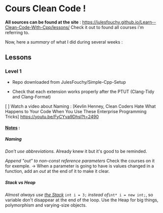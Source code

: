 # Cours Clean Code !


**All sources can be found at the site** : https://julesfouchy.github.io/Learn--Clean-Code-With-Cpp/lessons/
Check it out to found all courses i'm referring to.

Now, here a *summary* of what I did during several weeks :


## Lessons

### Level 1

- Repo downloaded from JulesFouchy/Simple-Cpp-Setup

- Check that each extension works properly after the PTUT (Clang-Tidy and Clang-Format)

[ ] Watch a video about Naming : [Kevlin Henney, Clean Coders Hate What Happens to Your Code When You Use These Enterprise Programming Tricks] https://youtu.be/FyCYva9DhsI?t=2490

#### <ins>Notes</ins> :

##### Naming
_Don't use abbreviations._ Already knew it but it's good to be reminded.

_Append "out" to non-const reference parameters_ Check the courses on it for exemple.
-> When a parameter is going to have is values changed in a function, add an _out_ at the end of it to make it clear.

##### Stack vs Heap

_Almost always use <ins>the Stack</ins>_ `int i = 3;` _instead of_`int* i = new int;`, so variable don't disappear at the end of the loop.
Use the Heap for big things, polymorphism and varying-size objects.

##### 